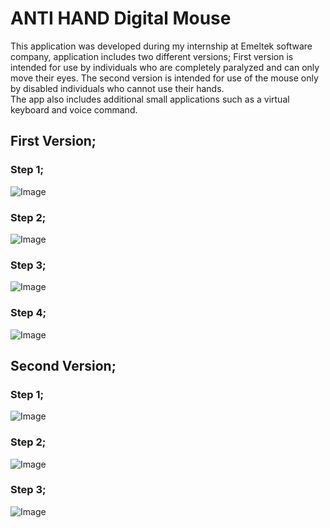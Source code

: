 # ANTI HAND Digital Mouse
This application was developed during my internship at Emeltek software company, application includes two different versions; 
First version is intended for use by individuals who are completely paralyzed and can only move their eyes. 
The second version is intended for use of the mouse only by disabled individuals who cannot use their hands.  
The app also includes additional small applications such as a virtual keyboard and voice command.

## First Version;

### Step 1;

![Image](https://github.com/user-attachments/assets/974fae31-6a5e-4e90-aea2-588d46323f27)

### Step 2;

![Image](https://github.com/user-attachments/assets/db2a014d-8895-4882-8dcd-aa02c5102884)

### Step 3;

![Image](https://github.com/user-attachments/assets/2b47ba05-dcec-4702-bacd-0d53f0b3d313)

### Step 4;

![Image](https://github.com/user-attachments/assets/be9898cb-6c61-490a-8f44-89069f48b16d)

## Second Version;

### Step 1;

![Image](https://github.com/user-attachments/assets/6aac00c1-2cdd-4419-b27f-da9ecd0c3449)

### Step 2;

![Image](https://github.com/user-attachments/assets/f2ef52ac-8ca3-4a4e-a3c0-7e19eb7f3b90)

### Step 3;

![Image](https://github.com/user-attachments/assets/58be1d3a-210d-4798-acd7-4390c0394ce9)
